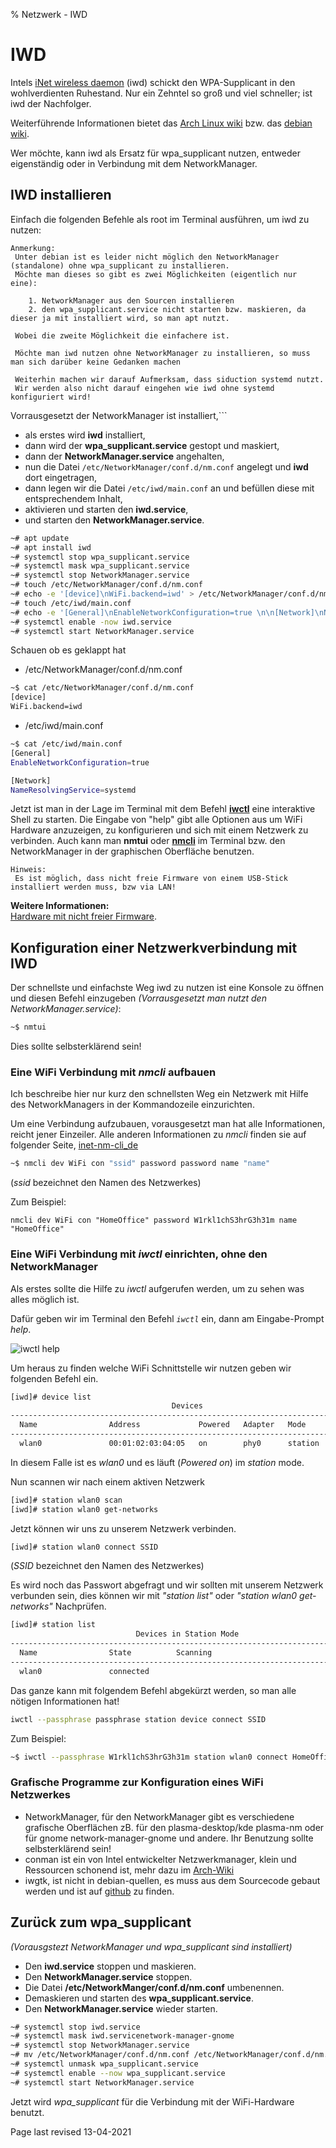 % Netzwerk - IWD

# IWD

Intels [iNet wireless daemon](https://iwd.wiki.kernel.org/) (iwd) schickt den WPA-Supplicant in den wohlverdienten Ruhestand. Nur ein Zehntel so groß und viel schneller; ist iwd der Nachfolger. 

Weiterführende Informationen bietet das [Arch Linux wiki](https://wiki.archlinux.org/index.php/Iwd) bzw. das [debian wiki](https://wiki.debian.org/NetworkManager/iwd). 

Wer möchte, kann iwd als Ersatz für wpa_supplicant nutzen, entweder eigenständig oder in Verbindung mit dem NetworkManager. 

## IWD installieren

Einfach die folgenden Befehle als root im Terminal ausführen, um iwd zu nutzen:

~~~note
Anmerkung:
 Unter debian ist es leider nicht möglich den NetworkManager (standalone) ohne wpa_supplicant zu installieren.
 Möchte man dieses so gibt es zwei Möglichkeiten (eigentlich nur eine):

    1. NetworkManager aus den Sourcen installieren
    2. den wpa_supplicant.service nicht starten bzw. maskieren, da dieser ja mit installiert wird, so man apt nutzt.

 Wobei die zweite Möglichkeit die einfachere ist.
    
 Möchte man iwd nutzen ohne NetworkManager zu installieren, so muss man sich darüber keine Gedanken machen
    
 Weiterhin machen wir darauf Aufmerksam, dass siduction systemd nutzt.
 Wir werden also nicht darauf eingehen wie iwd ohne systemd konfiguriert wird!
~~~

Vorrausgesetzt der NetworkManager ist installiert,```

+ als erstes wird **iwd** installiert, 
+ dann wird der **wpa_supplicant.service** gestopt und maskiert,
+ dann der **NetworkManager.service** angehalten,
+ nun die Datei `/etc/NetworkManager/conf.d/nm.conf` angelegt und **iwd** dort eingetragen, 
+ dann legen wir die Datei `/etc/iwd/main.conf` an und befüllen diese mit entsprechendem Inhalt, 
+ aktivieren und starten den **iwd.service**, 
+ und starten den **NetworkManager.service**.

~~~sh
~# apt update
~# apt install iwd
~# systemctl stop wpa_supplicant.service
~# systemctl mask wpa_supplicant.service
~# systemctl stop NetworkManager.service
~# touch /etc/NetworkManager/conf.d/nm.conf
~# echo -e '[device]\nWiFi.backend=iwd' > /etc/NetworkManager/conf.d/nm.conf
~# touch /etc/iwd/main.conf
~# echo -e '[General]\nEnableNetworkConfiguration=true \n\n[Network]\nNameResolvingService=systemd' > /etc/iwd/main.conf
~# systemctl enable -now iwd.service
~# systemctl start NetworkManager.service
~~~

Schauen ob es geklappt hat

+ /etc/NetworkManager/conf.d/nm.conf
~~~sh
~$ cat /etc/NetworkManager/conf.d/nm.conf
[device]
WiFi.backend=iwd
~~~~

+ /etc/iwd/main.conf

~~~sh
~$ cat /etc/iwd/main.conf
[General]
EnableNetworkConfiguration=true

[Network]
NameResolvingService=systemd
~~~

Jetzt ist man in der Lage im Terminal mit dem Befehl [**iwctl**](#iwctl) eine interaktive Shell zu starten. Die Eingabe von "help" gibt alle Optionen aus um WiFi Hardware anzuzeigen, zu konfigurieren und sich mit einem Netzwerk zu verbinden. Auch kann man **nmtui** oder [**nmcli**](#nmcli) im Terminal bzw. den NetworkManager in der graphischen Oberfläche benutzen.

~~~note
Hinweis:
 Es ist möglich, dass nicht freie Firmware von einem USB-Stick installiert werden muss, bzw via LAN!
~~~

**Weitere Informationen:**  
[Hardware mit nicht freier Firmware](nf-firm_de.md). 

## Konfiguration einer Netzwerkverbindung mit IWD

Der schnellste und einfachste Weg iwd zu nutzen ist eine Konsole zu öffnen und diesen Befehl einzugeben *(Vorrausgesetzt man nutzt den NetworkManager.service)*:

~~~sh
~$ nmtui
~~~

Dies sollte selbsterklärend sein!

### <a name="nmcli"></a>Eine WiFi Verbindung mit *nmcli* aufbauen

Ich beschreibe hier nur kurz den schnellsten Weg ein Netzwerk mit Hilfe des NetworkManagers in der Kommandozeile einzurichten.

Um eine Verbindung aufzubauen, vorausgesetzt man hat alle Informationen, reicht jener Einzeiler. Alle anderen Informationen zu *nmcli* finden sie auf folgender Seite, [inet-nm-cli_de](inet-nm-cli_de.md)

```sh
~$ nmcli dev WiFi con "ssid" password password name "name"

```
(*ssid* bezeichnet den Namen des Netzwerkes)

Zum Beispiel:
```
nmcli dev WiFi con "HomeOffice" password W1rkl1chS3hrG3h31m name "HomeOffice"

```
### <a name="iwctl"></a>Eine WiFi Verbindung mit *iwctl* einrichten, ohne den NetworkManager

Als erstes sollte die Hilfe zu *iwctl* aufgerufen werden, um zu sehen was alles möglich ist.

Dafür geben wir im Terminal den Befehl *`iwctl`* ein, dann am Eingabe-Prompt *help*.

 ![iwctl help](../../static/images-de/iwd-de/iwctl-help.png)

Um heraus zu finden welche WiFi Schnittstelle wir nutzen geben wir folgenden Befehl ein.

```sh
[iwd]# device list
                                    Devices                                   *
--------------------------------------------------------------------------------
  Name                Address             Powered   Adapter   Mode
--------------------------------------------------------------------------------
  wlan0               00:01:02:03:04:05   on        phy0      station
```
In diesem Falle ist es *wlan0* und es läuft (*Powered on*) im *station* mode.

Nun scannen wir nach einem aktiven Netzwerk

```sh
[iwd]# station wlan0 scan
[iwd]# station wlan0 get-networks
```
Jetzt können wir uns zu unserem Netzwerk verbinden.

```sh
[iwd]# station wlan0 connect SSID
```
(*SSID* bezeichnet den Namen des Netzwerkes)

Es wird noch das Passwort abgefragt und wir sollten mit unserem Netzwerk verbunden sein, dies können wir mit *"station list"* oder *"station wlan0 get-networks"* Nachprüfen.

```sh
[iwd]# station list
                            Devices in Station Mode
--------------------------------------------------------------------------------
  Name                State          Scanning
--------------------------------------------------------------------------------
  wlan0               connected
```
Das ganze kann mit folgendem Befehl abgekürzt werden, so man alle nötigen Informationen hat!

```sh
iwctl --passphrase passphrase station device connect SSID
```
Zum Beispiel:

```sh
~$ iwctl --passphrase W1rkl1chS3hrG3h31m station wlan0 connect HomeOffice

```
### Grafische Programme zur Konfiguration eines WiFi Netzwerkes

+ NetworkManager, für den NetworkManager gibt es verschiedene grafische Oberflächen zB. für den plasma-desktop/kde plasma-nm oder für gnome network-manager-gnome und andere. Ihr Benutzung sollte selbsterklärend sein!
+ conman ist ein von Intel entwickelter Netzwerkmanager, klein und Ressourcen schonend ist, mehr dazu im [Arch-Wiki](https://wiki.archlinux.org/index.php/ConnMan)
+ iwgtk, ist nicht in debian-quellen, es muss aus dem Sourcecode gebaut werden und ist auf [github](https://github.com/J-Lentz/iwgtk) zu finden.

## Zurück zum wpa_supplicant

*(Vorausgstezt NetworkManager und wpa_supplicant sind installiert)*

+ Den **iwd.service** stoppen und maskieren.
+ Den **NetworkManager.service** stoppen.
+ Die Datei **/etc/NetworkManger/conf.d/nm.conf** umbenennen.
+ Demaskieren und starten des **wpa_supplicant.service**.
+ Den **NetworkManager.service** wieder starten.

```sh
~# systemctl stop iwd.service
~# systemctl mask iwd.servicenetwork-manager-gnome
~# systemctl stop NetworkManager.service
~# mv /etc/NetworkManager/conf.d/nm.conf /etc/NetworkManager/conf.d/nm.conf~
~# systemctl unmask wpa_supplicant.service
~# systemctl enable --now wpa_supplicant.service
~# systemctl start NetworkManager.service
```
Jetzt wird *wpa_supplicant* für die Verbindung mit der WiFi-Hardware benutzt.

<div id="rev">Page last revised 13-04-2021</div>
